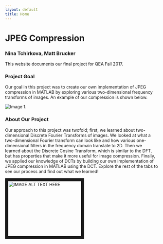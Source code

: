 ```yaml
---
layout: default
title: Home
---
```


# JPEG Compression
### Nina Tchirkova, Matt Brucker

This website documents our final project for QEA Fall 2017.

### Project Goal
Our goal in this project was to create our own implementation of JPEG compression in MATLAB by exploring various two-dimensional frequency transforms of images. An example of our compression is shown below.

![Image 1.](compression1)

### About Our Project
Our approach to this project was twofold; first, we learned about two-dimensional Discrete Fourier Transforms of images. We looked at what a two-dimensional Fourier transform can look like and how various one-dimensional filters in the frequency domain translate to 2D. Then we learned about the Discrete Cosine Transform, which is similar to the DFT, but has properties that make it more useful for image compression. Finally, we applied our knowledge of DCTs by building our own implementation of JPEG compression in MATLAB using the DCT. Explore the rest of the tabs to see our process and find out what we learned!



<a href="https://www.youtube.com/watch?v=ZXVhOPiM4mk" target="_blank"><img src="http://img.youtube.com/vi/ZXVhOPiM4mk/0.jpg"
alt="IMAGE ALT TEXT HERE" width="240" height="180" border="10" /></a>
